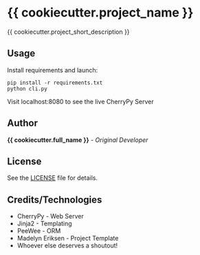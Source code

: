 # {{ cookiecutter.project_name }}

{{ cookiecutter.project_short_description }}

## Usage

Install requirements and launch:

```
pip install -r requirements.txt
python cli.py
```

Visit localhost:8080 to see the live CherryPy Server

## Author

**{{ cookiecutter.full_name }}** - *Original Developer*

## License

See the [LICENSE](LICENSE) file for details.

## Credits/Technologies
* CherryPy - Web Server
* Jinja2 - Templating
* PeeWee - ORM
* Madelyn Eriksen - Project Template
* Whoever else deserves a shoutout!
